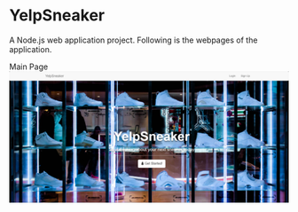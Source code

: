 # YelpSneaker

A Node.js web application project.
Following is the webpages of the application.

Main Page
![Main Page](/MainPage.png)
